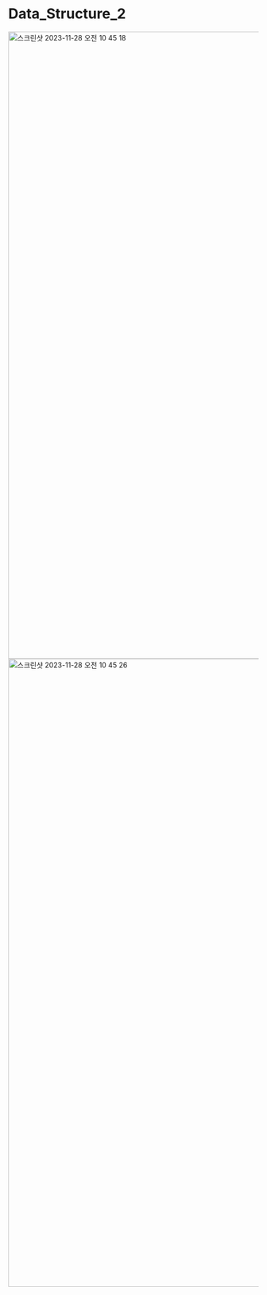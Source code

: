 # Data_Structure_2
<img width="1263" alt="스크린샷 2023-11-28 오전 10 45 18" src="https://github.com/KIMMIN5/Data_Structure_2/assets/121488861/57e23750-2a27-4693-9caf-22a9351c61cb">
<img width="1265" alt="스크린샷 2023-11-28 오전 10 45 26" src="https://github.com/KIMMIN5/Data_Structure_2/assets/121488861/deb43ba2-faf4-487e-af4c-b414d4a5a02f">
